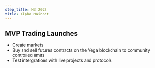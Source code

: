 ```yaml
---
step_title: H3 2022
title: Alpha Mainnet
---
```


## MVP Trading Launches

- Create markets
- Buy and sell futures contracts on the Vega blockchain to community controlled limits
- Test intergrations with live projects and protocols
